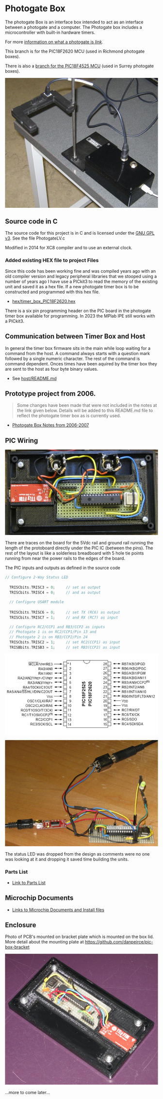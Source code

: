 # Photogate Box
The photogate Box is an interface box intended to act as an interface between a photogate and a computer. 
The Photogate box includes a microcontroller with built-in hardware timers.

For more [information on what a photogate is *link*](https://answers.yahoo.com/question/index?qid=20080614212815AAqek64).

This branch is for the PIC18F2620 MCU (used in Richmond photogate boxes).

There is also a [branch for the PIC18F4525 MCU](https://github.com/danpeirce/photogate-box/tree/pic18f4525) (used in Surrey photogate boxes).

![image of 2014 prototype](image/box-gate.jpg)

## Source code in C
The source code for this project is in C and is licensed under the [GNU GPL v3](http://www.gnu.org/licenses/gpl-3.0.txt).
See the file PhotogateLV.c

Modified in 2014 for XC8 compiler and to use an external clock.

### Added existing HEX file to project Files

Since this code has been working fine and was compiled years ago with an old compiler version and legacy peripheral 
libraries that we stooped using a number of years ago I have use a PICkit3 to read the memory of the existing unit and saved 
it as a hex file. If a new photogate timer box is to be constructed and programmed with this hex file.

* [hex/timer_box_PIC18F2620.hex](hex/timer_box_PIC18F2620.hex)

There is a six pin programming header on the PIC board in the photogate timer box available for programming. In 2023 the MPlab IPE 
still works with a PICkit3.

## Communication between Timer Box and Host

In general the timer box firmware sits in the main while loop waiting for a command from the host. A command always starts with a question mark followed by a single numeric character. The rest of the command is command dependent. Onces times have been aquired by the timer box they are sent to the host as four byte binary values.

* See [host/README.md](host/README.md)

## Prototype project from 2006. 

> Some changes have been made that were not included in the notes at the link given below. Details
will be added to this README.md file to reflect the photogate timer box as is currently used.

* [Photogate Box Notes from 2006-2007](https://danpeirce.github.io/2006/timer_box/index.html)

## PIC Wiring

![](image/wiring.jpg)

There are traces on the board for the 5Vdc rail and ground rail running the length of the protoboard directly under the PIC IC (between the pins). 
The rest of the layout is like a solderless breadboard with 5 hole tie points running from near the power rails to the edges of the board.

The PIC inputs and outputs as defined in the source code

```c
// Configure 2-Way Status LED

  TRISCbits.TRISC3 = 0;     // set as output 
  TRISCbits.TRISC4 = 0;     // and as output
```
  
```c
  // Configure USART module

  TRISCbits.TRISC6 = 0;     // set TX (RC6) as output 
  TRISCbits.TRISC7 = 1;     // and RX (RC7) as input
```

```c
  // Configure RC2/CCP1 and RB3/CCP2 as inputs
  // Photogate 1 is on RC2/CCP1/Pin 13 and 
  // Photogate 2 is on RB3/CCP2/Pin 24 
  TRISCbits.TRISC2 = 1;     // set RC2(CCP1) as input
  TRISBbits.TRISB3 = 1;     // set RB3(CCP2) as input 
```

![image/pic18f2620_pins.png](image/pic18f2620_pins.png)

![image of 2014 prototype](image/board_test01.jpg)

The status LED was dropped from the design as comments were no one was looking at it and dropping it saved time building the units.  

### Parts List

* [Link to Parts List](https://github.com/danpeirce/pic-box-bracket#other-parts-for-the-project)

## Microchip Documents

* [Links to Microchip Documents and Install files](doc/MicrochipDocs.md)

## Enclosure

Photo of PCB's mounted on bracket plate which is mounted on the box lid. More detail about the mounting plate at <https://github.com/danpeirce/pic-box-bracket>

![Photo of PCB's mounted on bracket plate which is mounted on the box lid](image/boards-mounted-bracket.jpg)

...more to come later...
